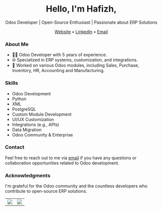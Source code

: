 <h1 align="center">Hello, I'm Hafizh,</h1>

<p align="center">
  Odoo Developer | Open-Source Enthusiast | Passionate about ERP Solutions
</p>

<p align="center">
  <a href="#">Website</a> •
  <a href="https://www.linkedin.com/in/hafizh-ibnu-syam-0720b8248/">LinkedIn</a> •
  <a href="mailto:hafizhlf@outlook.com">Email</a>
</p>

### About Me

- 👨‍💻 Odoo Developer with 5 years of experience.
- 🌐 Specialized in ERP systems, customization, and integrations.
- 💼 Worked on various Odoo modules, including Sales, Purchase, Inventory, HR, Accounting and Manufacturing.

### Skills

- Odoo Development
- Python
- XML
- PostgreSQL
- Custom Module Development
- UI/UX Customization
- Integrations (e.g., APIs)
- Data Migration
- Odoo Community & Enterprise

<!-- ### Projects

#### [Project Name](https://github.com/your-username/project-repo)

- Description: [Briefly describe the project and its significance.]
- Contributions: [Mention your role and contributions to the project.]
- Technologies: Odoo [Version], Python, [Other relevant technologies]
- [Any screenshots or GIFs to showcase the project]

#### [Another Project Name](https://github.com/your-username/another-project-repo)

- Description: [Briefly describe the project and its significance.]
- Contributions: [Mention your role and contributions to the project.]
- Technologies: Odoo [Version], Python, [Other relevant technologies]
- [Any screenshots or GIFs to showcase the project]

### GitHub Stats

[You can use tools like GitHub Readme Stats to display dynamic stats about your GitHub activity and contributions.] -->

### Contact

Feel free to reach out to me via [email](mailto:hafizhlf@outlook.com) if you have any questions or collaboration opportunities related to Odoo development.

### Acknowledgments

I'm grateful for the Odoo community and the countless developers who contribute to open-source ERP solutions.

</p>

<table>
  <tr>
    <td>
      <picture>
        <source
          srcset="https://github-readme-stats-beta-ashy-85.vercel.app/api?username=hafizhlf&show_icons=true&theme=dark"
          media="(prefers-color-scheme: light)"
        />
        <source
          srcset="https://github-readme-stats-beta-ashy-85.vercel.app/api?username=hafizhlf&show_icons=true"
          media="(prefers-color-scheme: light), (prefers-color-scheme: no-preference)"
        />
        <img src="https://github-readme-stats-beta-ashy-85.vercel.app/api?username=hafizhlf&show_icons=true" />
      </picture>
    </td>
    <td>
      <picture>
        <source
          srcset="https://github-readme-stats-beta-ashy-85.vercel.app/api/top-langs/?username=hafizhlf&show_icons=true&theme=dark"
          media="(prefers-color-scheme: light)"
        />
        <source
          srcset="https://github-readme-stats-beta-ashy-85.vercel.app/api/top-langs/?username=hafizhlf&show_icons=true"
          media="(prefers-color-scheme: light), (prefers-color-scheme: no-preference)"
        />
        <img src="https://github-readme-stats-beta-ashy-85.vercel.app/api/top-langs/?username=hafizhlf&show_icons=true" />
      </picture>
    </td>
  </tr>
</table>

<!--
**hafizhlf/hafizhlf** is a ✨ _special_ ✨ repository because its `README.md` (this file) appears on your GitHub profile.

Here are some ideas to get you started:

- 🔭 I’m currently working on ...
- 🌱 I’m currently learning ...
- 👯 I’m looking to collaborate on ...
- 🤔 I’m looking for help with ...
- 💬 Ask me about ...
- 📫 How to reach me: ...
- 😄 Pronouns: ...
- ⚡ Fun fact: ...
-->
